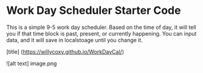 # Work Day Scheduler Starter Code

This is a simple 9-5 work day scheduler. Based on the time of day, it will tell you if that time block is past, present, or currently happening.
You can input data, and it will save in localstoage until you change it. 

[title] (https://willycoxy.github.io/WorkDayCal/)

![alt text] image.png

